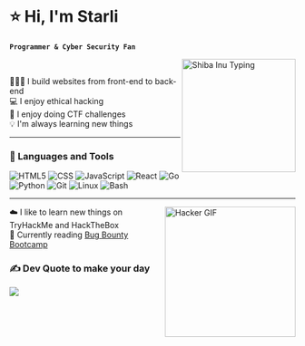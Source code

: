 # ⭐ Hi, I'm Starli

**`Programmer & Cyber Security Fan`**

<img align="right" width="200px" src="https://media.giphy.com/media/mCRJDo24UvJMA/giphy.gif" alt="Shiba Inu Typing"/>
<br/>


🧑🏻‍💻 I build websites from front-end to back-end <br/>
💻 I enjoy ethical hacking <br/>
🐾 I enjoy doing CTF challenges <br/>
💡 I'm always learning new things 


---
### 🧰 Languages and Tools

![HTML5](https://img.shields.io/badge/HTML5-E34F26?style=flat&logo=html5&logoColor=white)
![CSS](https://img.shields.io/badge/CSS-1572B6?style=flat&logo=css3&logoColor=white)
![JavaScript](https://img.shields.io/badge/JavaScript-F7DF1E?style=flat&logo=javascript&logoColor=black)
![React](https://img.shields.io/badge/React-61DAFB?style=flat&logo=react&logoColor=black)
![Go](https://img.shields.io/badge/Go-00ADD8?style=flat&logo=go&logoColor=white)
![Python](https://img.shields.io/badge/Python-3776AB?style=flat&logo=python&logoColor=white)
![Git](https://img.shields.io/badge/Git-F05032?style=flat&logo=git&logoColor=white)
![Linux](https://img.shields.io/badge/Linux-FCC624?style=flat&logo=linux&logoColor=black)
![Bash](https://img.shields.io/badge/Bash-4EAA25?style=flat&logo=gnu-bash&logoColor=white)

---

<img align="right" width="230px" src="https://media.giphy.com/media/3oriNLx3dUqFgVi86I/giphy.gif" alt="Hacker GIF" />

☁️ I like to learn new things on TryHackMe and HackTheBox <br/>
📘 Currently reading [Bug Bounty Bootcamp](https://www.amazon.com/Bug-Bounty-Bootcamp-Reporting-Vulnerabilities-ebook/dp/B08YK368Y3) <br/>


### ✍️ Dev Quote to make your day
![](https://quotes-github-readme.vercel.app/api?type=horizontal&theme=tokyonight)


